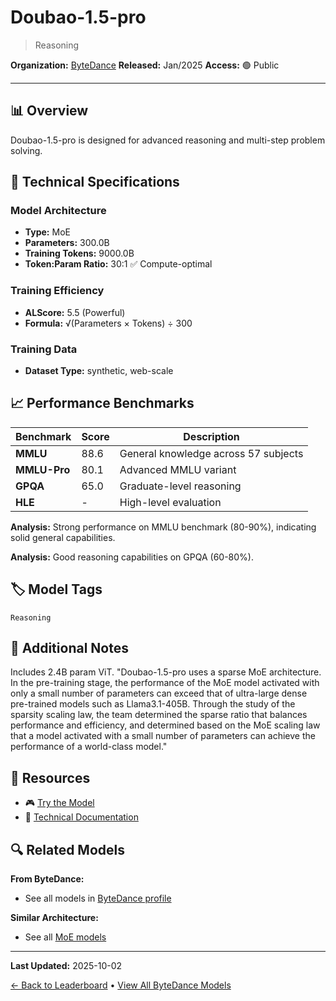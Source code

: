 # Doubao-1.5-pro

> Reasoning

**Organization:** [ByteDance](../../labs/bytedance.md)
**Released:** Jan/2025
**Access:** 🟢 Public

---

## 📊 Overview

Doubao-1.5-pro is designed for advanced reasoning and multi-step problem solving.

## 🔧 Technical Specifications

### Model Architecture
- **Type:** MoE
- **Parameters:** 300.0B
- **Training Tokens:** 9000.0B
- **Token:Param Ratio:** 30:1 ✅ Compute-optimal

### Training Efficiency
- **ALScore:** 5.5 (Powerful)
- **Formula:** √(Parameters × Tokens) ÷ 300

### Training Data
- **Dataset Type:** synthetic, web-scale

## 📈 Performance Benchmarks

| Benchmark | Score | Description |
|-----------|-------|-------------|
| **MMLU** | 88.6 | General knowledge across 57 subjects |
| **MMLU-Pro** | 80.1 | Advanced MMLU variant |
| **GPQA** | 65.0 | Graduate-level reasoning |
| **HLE** | - | High-level evaluation |

**Analysis:** Strong performance on MMLU benchmark (80-90%), indicating solid general capabilities.

**Analysis:** Good reasoning capabilities on GPQA (60-80%).

## 🏷️ Model Tags

`Reasoning`

## 📝 Additional Notes

Includes 2.4B param ViT. "Doubao-1.5-pro uses a sparse MoE architecture. In the pre-training stage, the performance of the MoE model activated with only a small number of parameters can exceed that of ultra-large dense pre-trained models such as Llama3.1-405B. Through the study of the sparsity scaling law, the team determined the sparse ratio that balances performance and efficiency, and determined based on the MoE scaling law that a model activated with a small number of parameters can achieve the performance of a world-class model."

## 🔗 Resources

- 🎮 [Try the Model](https://www.volcengine.com/docs/82379/1330310#474f7dec)
- 📄 [Technical Documentation](https://team.doubao.com/en/special/doubao_1_5_pro)

## 🔍 Related Models

**From ByteDance:**
- See all models in [ByteDance profile](../../labs/bytedance.md)

**Similar Architecture:**
- See all [MoE models](../../architectures/moe.md)

---

**Last Updated:** 2025-10-02

[← Back to Leaderboard](../../README.md) • [View All ByteDance Models](../../labs/bytedance.md)

